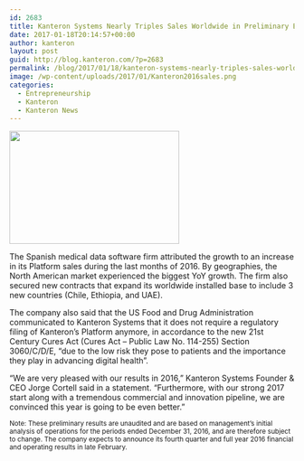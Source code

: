 ```yaml
---
id: 2683
title: Kanteron Systems Nearly Triples Sales Worldwide in Preliminary EoY 2016 Results
date: 2017-01-18T20:14:57+00:00
author: kanteron
layout: post
guid: http://blog.kanteron.com/?p=2683
permalink: /blog/2017/01/18/kanteron-systems-nearly-triples-sales-worldwide-in-preliminary-eoy-2016-results/
image: /wp-content/uploads/2017/01/Kanteron2016sales.png
categories:
  - Entrepreneurship
  - Kanteron
  - Kanteron News
---
```

<p class="p1">
  <img class="size-medium wp-image-2684 aligncenter" src="http://blog.kanteron.com/wp-content/uploads/2017/01/Kanteron2016sales-300x200.png" alt="" width="300" height="200" srcset="http://blog.kanteron.com/wp-content/uploads/2017/01/Kanteron2016sales-300x200.png 300w, http://blog.kanteron.com/wp-content/uploads/2017/01/Kanteron2016sales-768x511.png 768w, http://blog.kanteron.com/wp-content/uploads/2017/01/Kanteron2016sales-480x320.png 480w, http://blog.kanteron.com/wp-content/uploads/2017/01/Kanteron2016sales-230x153.png 230w, http://blog.kanteron.com/wp-content/uploads/2017/01/Kanteron2016sales-350x233.png 350w, http://blog.kanteron.com/wp-content/uploads/2017/01/Kanteron2016sales-272x182.png 272w, http://blog.kanteron.com/wp-content/uploads/2017/01/Kanteron2016sales.png 823w" sizes="(max-width: 300px) 100vw, 300px" />
</p>

<p class="p1">
  The Spanish medical data software firm attributed the growth to an increase in its Platform sales during the last months of 2016. By geographies, the North American market experienced the biggest YoY growth. The firm also secured new contracts that expand its worldwide installed base to include 3 new countries (Chile, Ethiopia, and UAE).
</p>

<p class="p1">
  The company also said that the US Food and Drug Administration communicated to Kanteron Systems that it does not require a regulatory filing of Kanteron’s Platform anymore, in accordance to the new 21st Century Cures Act (Cures Act – Public Law No. 114-255) Section 3060/C/D/E, “due to the low risk they pose to patients and the importance they play in advancing digital health”.
</p>

<p class="p1">
  &#8220;We are very pleased with our results in 2016,” Kanteron Systems Founder & CEO Jorge Cortell said in a statement. “Furthermore, with our strong 2017 start along with a tremendous commercial and innovation pipeline, we are convinced this year is going to be even better.”
</p>

<small>Note: These preliminary results are unaudited and are based on management’s initial analysis of operations for the periods ended December 31, 2016, and are therefore subject to change. The company expects to announce its fourth quarter and full year 2016 financial and operating results in late February.</small>